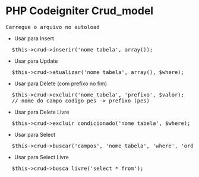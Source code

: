 # PHP Codeigniter Crud_model

<pre>Carregue o arquivo no autoload</pre>

- Usar para Insert
<pre>
  $this->crud->inserir('nome_tabela', array());
</pre>

- Usar para Update
<pre>
  $this->crud->atualizar('nome_tabela', array(), $where);
</pre>

- Usar para Delete (com prefixo no fim)
<pre>
  $this->crud->excluir('nome_tabela', 'prefixo', $valor);
  // nome do campo codigo_pes -> prefixo (pes)
</pre>

- Usar para Delete Livre
<pre>
  $this->crud->excluir_condicionado('nome_tabela', $where);
</pre>

- Usar para Select
<pre>
  $this->crud->buscar('campos', 'nome_tabela', 'where', 'order', 'join[]');
</pre>

- Usar para Select Livre
<pre>
  $this->crud->busca_livre('select * from');
</pre>

